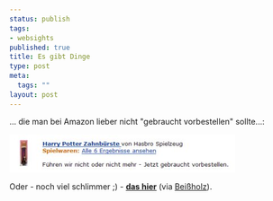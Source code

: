 ```yaml
--- 
status: publish
tags: 
- websights
published: true
title: Es gibt Dinge
type: post
meta: 
  tags: ""
layout: post
---
```

... die man bei Amazon lieber nicht "gebraucht vorbestellen" sollte...:

<img src="/media/wp/050121-zahnbuerste.jpg" class="centered border" />

Oder - noch viel schlimmer ;) - <strong><a href="http://www.wetwired.org/2005/01/ah-man.html">das hier</a></strong> (via <a href="http://beissholz.de/pivot/artikel-848.html">Beißholz</a>).
